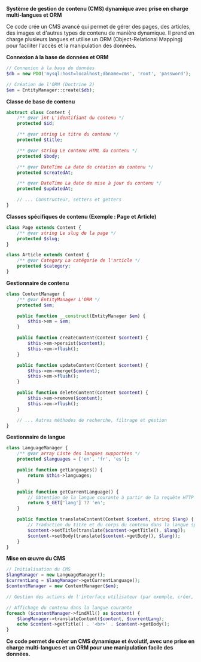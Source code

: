 **Système de gestion de contenu (CMS) dynamique avec prise en charge multi-langues et ORM**

Ce code crée un CMS avancé qui permet de gérer des pages, des articles, des images et d'autres types de contenu de manière dynamique. Il prend en charge plusieurs langues et utilise un ORM (Object-Relational Mapping) pour faciliter l'accès et la manipulation des données.

**Connexion à la base de données et ORM**

```php
// Connexion à la base de données
$db = new PDO('mysql:host=localhost;dbname=cms', 'root', 'password');

// Création de l'ORM (Doctrine 2)
$em = EntityManager::create($db);
```

**Classe de base de contenu**

```php
abstract class Content {
    /** @var int L'identifiant du contenu */
    protected $id;

    /** @var string Le titre du contenu */
    protected $title;

    /** @var string Le contenu HTML du contenu */
    protected $body;

    /** @var DateTime La date de création du contenu */
    protected $createdAt;

    /** @var DateTime La date de mise à jour du contenu */
    protected $updatedAt;

    // ... Constructeur, setters et getters
}
```

**Classes spécifiques de contenu (Exemple : Page et Article)**

```php
class Page extends Content {
    /** @var string Le slug de la page */
    protected $slug;
}

class Article extends Content {
    /** @var Category La catégorie de l'article */
    protected $category;
}
```

**Gestionnaire de contenu**

```php
class ContentManager {
    /** @var EntityManager L'ORM */
    protected $em;

    public function __construct(EntityManager $em) {
        $this->em = $em;
    }

    public function createContent(Content $content) {
        $this->em->persist($content);
        $this->em->flush();
    }

    public function updateContent(Content $content) {
        $this->em->merge($content);
        $this->em->flush();
    }

    public function deleteContent(Content $content) {
        $this->em->remove($content);
        $this->em->flush();
    }

    // ... Autres méthodes de recherche, filtrage et gestion
}
```

**Gestionnaire de langue**

```php
class LanguageManager {
    /** @var array Liste des langues supportées */
    protected $languages = ['en', 'fr', 'es'];

    public function getLanguages() {
        return $this->languages;
    }

    public function getCurrentLanguage() {
        // Obtention de la langue courante à partir de la requête HTTP
        return $_GET['lang'] ?? 'en';
    }

    public function translateContent(Content $content, string $lang) {
        // Traduction du titre et du corps du contenu dans la langue spécifiée
        $content->setTitle(translate($content->getTitle(), $lang));
        $content->setBody(translate($content->getBody(), $lang));
    }
}
```

**Mise en œuvre du CMS**

```php
// Initialisation du CMS
$langManager = new LanguageManager();
$currentLang = $langManager->getCurrentLanguage();
$contentManager = new ContentManager($em);

// Gestion des actions de l'interface utilisateur (par exemple, créer, modifier ou supprimer du contenu)

// Affichage du contenu dans la langue courante
foreach ($contentManager->findAll() as $content) {
    $langManager->translateContent($content, $currentLang);
    echo $content->getTitle() . '<br>' . $content->getBody();
}
```

**Ce code permet de créer un CMS dynamique et évolutif, avec une prise en charge multi-langues et un ORM pour une manipulation facile des données.**
